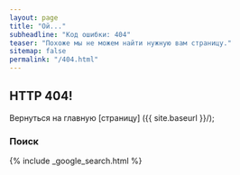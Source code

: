 ```yaml
---
layout: page
title: "Ой..."
subheadline: "Код ошибки: 404"
teaser: "Похоже мы не можем найти нужную вам страницу."
sitemap: false
permalink: "/404.html"
---
```

## HTTP 404!

Вернуться на главную [страницу] ({{ site.baseurl }}/);  

### Поиск

{% include _google_search.html %}
